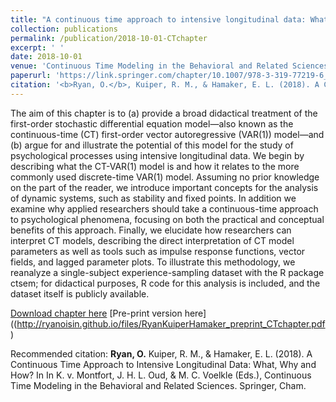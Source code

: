 ```yaml
---
title: "A continuous time approach to intensive longitudinal data: What, Why and How"
collection: publications
permalink: /publication/2018-10-01-CTchapter
excerpt: ' ' 
date: 2018-10-01
venue: 'Continuous Time Modeling in the Behavioral and Related Sciences'
paperurl: 'https://link.springer.com/chapter/10.1007/978-3-319-77219-6_2'
citation: '<b>Ryan, O.</b>, Kuiper, R. M., & Hamaker, E. L. (2018). A Continuous Time Approach to Intensive Longitudinal Data: What, Why and How? In In K. v. Montfort, J. H. L. Oud, & M. C. Voelkle (Eds.), Continuous Time Modeling in the Behavioral and Related Sciences. Springer, Cham.'
---
```


The aim of this chapter is to (a) provide a broad didactical treatment of the first-order stochastic differential equation model—also known as the continuous-time (CT) first-order vector autoregressive (VAR(1)) model—and (b) argue for and illustrate the potential of this model for the study of psychological processes using intensive longitudinal data. We begin by describing what the CT-VAR(1) model is and how it relates to the more commonly used discrete-time VAR(1) model. Assuming no prior knowledge on the part of the reader, we introduce important concepts for the analysis of dynamic systems, such as stability and fixed points. In addition we examine why applied researchers should take a continuous-time approach to psychological phenomena, focusing on both the practical and conceptual benefits of this approach. Finally, we elucidate how researchers can interpret CT models, describing the direct interpretation of CT model parameters as well as tools such as impulse response functions, vector fields, and lagged parameter plots. To illustrate this methodology, we reanalyze a single-subject experience-sampling dataset with the R package ctsem; for didactical purposes, R code for this analysis is included, and the dataset itself is publicly available.

[Download chapter here](https://link.springer.com/chapter/10.1007/978-3-319-77219-6_2)
[Pre-print version here]((http://ryanoisin.github.io/files/RyanKuiperHamaker_preprint_CTchapter.pdf)

Recommended citation: **Ryan, O.** Kuiper, R. M., & Hamaker, E. L. (2018). A Continuous Time Approach to Intensive Longitudinal Data: What, Why and How? In In K. v. Montfort, J. H. L. Oud, & M. C. Voelkle (Eds.), Continuous Time Modeling in the Behavioral and Related Sciences. Springer, Cham.
